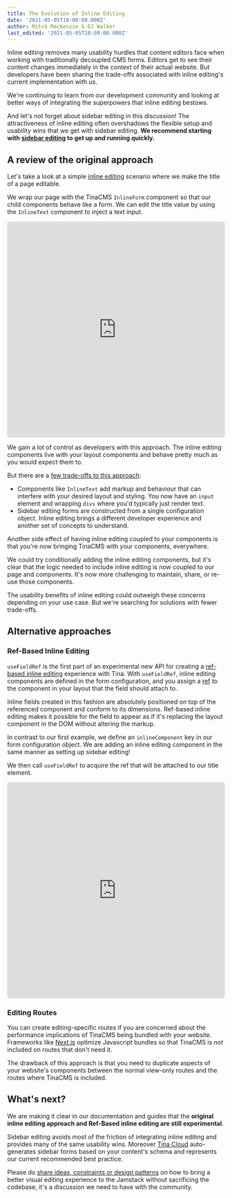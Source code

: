 ```yaml
---
title: The Evolution of Inline Editing
date: '2021-05-05T10:00:00.000Z'
author: Mitch MacKenzie & DJ Walker
last_edited: '2021-05-05T10:00:00.000Z'
---
```


Inline editing removes many usability hurdles that content editors face when working with traditionally decoupled CMS forms. Editors get to see their content changes immediately in the context of their actual website. But developers have been sharing the trade-offs associated with inline editing's current implementation with us.

We're continuing to learn from our development community and looking at better ways of integrating the superpowers that inline editing bestows.

And let's not forget about sidebar editing in this discussion! The attractiveness of inline editing often overshadows the flexible setup and usability wins that we get with sidebar editing. **We recommend starting with [sidebar editing](/docs/getting-started/cms-set-up/#sidebar) to get up and running quickly.**

## A review of the original approach

Let's take a look at a simple [inline editing](https://tina.io/docs/ui/inline-editing/) scenario where we make the title of a page editable.

We wrap our page with the TinaCMS `InlineForm` component so that our child components behave like a form. We can edit the title value by using the `InlineText` component to inject a text input.

<iframe src="https://codesandbox.io/embed/tina-inline-editing-y28os?fontsize=14&hidenavigation=1&theme=dark&view=split&editorsize=65"
     style="width:100%; height:500px; border:0; border-radius: 4px; overflow:hidden;"
     title="tina-inline-editing"
     allow="accelerometer; ambient-light-sensor; camera; encrypted-media; geolocation; gyroscope; hid; microphone; midi; payment; usb; vr; xr-spatial-tracking"
     sandbox="allow-forms allow-modals allow-popups allow-presentation allow-same-origin allow-scripts"
     class="wide"
   ></iframe>

We gain a lot of control as developers with this approach. The inline editing components live with your layout components and behave pretty much as you would expect them to.

But there are a [few trade-offs to this approach](/blog/more-changes-coming-to-inline-editing/):

- Components like `InlineText` add markup and behaviour that can interfere with your desired layout and styling. You now have an `input` element and wrapping `divs` where you'd typically just render text.
- Sidebar editing forms are constructed from a single configuration object. Inline editing brings a different developer experience and another set of concepts to understand.

Another side effect of having inline editing coupled to your components is that you're now bringing TinaCMS with your components, everywhere.

We could try conditionally adding the inline editing components, but it's clear that the logic needed to include inline editing is now coupled to our page and components. It's now more challenging to maintain, share, or re-use those components.

The usability benefits of inline editing could outweigh these concerns depending on your use case. But we're searching for solutions with fewer trade-offs.

## Alternative approaches

### Ref-Based Inline Editing

`useFieldRef` is the first part of an experimental new API for creating a [ref-based inline editing](https://github.com/tinacms/tinacms/blob/master/packages/react-tinacms-inline/README.md#usefieldref-ref-based-inline-editing) experience with Tina. With `useFieldRef`, inline editing components are defined in the form configuration, and you assign a [ref](https://reactjs.org/docs/refs-and-the-dom.html) to the component in your layout that the field should attach to.

Inline fields created in this fashion are absolutely positioned on top of the referenced component and conform to its dimensions. Ref-based inline editing makes it possible for the field to appear as if it's replacing the layout component in the DOM without altering the markup.

In contrast to our first example, we define an `inlineComponent` key in our form configuration object. We are adding an inline editing component in the same manner as setting up sidebar editing!

We then call `useFieldRef` to acquire the ref that will be attached to our title element.

<iframe src="https://codesandbox.io/embed/tina-ref-based-inline-editing-p8kx4?fontsize=14&hidenavigation=1&theme=dark&view=split&editorsize=65"
     style="width:100%; height:500px; border:0; border-radius: 4px; overflow:hidden;"
     title="tina-inline-editing"
     allow="accelerometer; ambient-light-sensor; camera; encrypted-media; geolocation; gyroscope; hid; microphone; midi; payment; usb; vr; xr-spatial-tracking"
     sandbox="allow-forms allow-modals allow-popups allow-presentation allow-same-origin allow-scripts"
     class="wide"
   ></iframe>

### Editing Routes

You can create editing-specific routes if you are concerned about the performance implications of TinaCMS being bundled with your website. Frameworks like [Next.js](https://nextjs.org) optimize Javascript bundles so that TinaCMS is _not_ included on routes that don't need it.

The drawback of this approach is that you need to duplicate aspects of your website's components between the normal view-only routes and the routes where TinaCMS is included.

## What's next?

We are making it clear in our documentation and guides that the **original inline editing approach and Ref-Based inline editing are still experimental**.

Sidebar editing avoids most of the friction of integrating inline editing and provides many of the same usability wins.
Moreover [Tina Cloud](/cloud/) auto-generates sidebar forms based on your content's schema and represents our current recommended best practice.

Please do [share ideas, constraints or design patterns](https://github.com/tinacms/tinacms/issues) on how to bring a better visual editing experience to the Jamstack without sacrificing the codebase, it's a discussion we need to have with the community.
